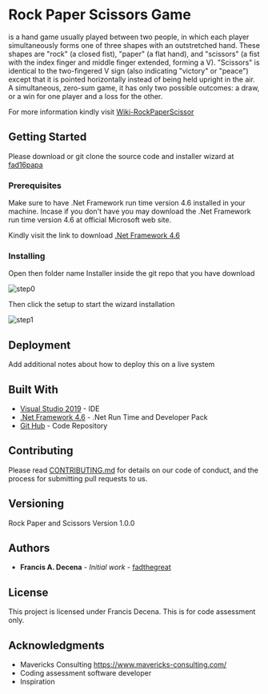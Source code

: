 # Rock Paper Scissors Game

is a hand game usually played between two people, in which each player simultaneously forms one of three shapes with an outstretched hand. These shapes are "rock" (a closed fist), "paper" (a flat hand), and "scissors" (a fist with the index finger and middle finger extended, forming a V). "Scissors" is identical to the two-fingered V sign (also indicating "victory" or "peace") except that it is pointed horizontally instead of being held upright in the air. A simultaneous, zero-sum game, it has only two possible outcomes: a draw, or a win for one player and a loss for the other.

For more information kindly visit [Wiki-RockPaperScissor](https://en.wikipedia.org/wiki/Rock_paper_scissors)

## Getting Started

Please download or git clone the source code and installer wizard at [fad16papa](https://github.com/fad16papa/RockPaperScissors)

### Prerequisites

Make sure to have .Net Framework run time version 4.6 installed in your machine. 
Incase if you don't have you may download the .Net Framework run time version 4.6 at official Microsoft web site. 

Kindly visit the link to download [.Net Framework 4.6](https://dotnet.microsoft.com/download/dotnet-framework/net46)

### Installing

Open then folder name Installer inside the git repo that you have download


![step0](https://user-images.githubusercontent.com/13810195/87892588-0fe47600-ca70-11ea-89f1-54d0356ed86d.PNG)


Then click the setup to start the wizard installation 


![step1](https://user-images.githubusercontent.com/13810195/87892505-d3b11580-ca6f-11ea-9345-f855fc5b2d9b.PNG)


## Deployment

Add additional notes about how to deploy this on a live system

## Built With

* [Visual Studio 2019](https://visualstudio.microsoft.com/vs/) - IDE 
* [.Net Framework 4.6](https://dotnet.microsoft.com/download/dotnet-framework/net46) - .Net Run Time and Developer Pack
* [Git Hub](https://github.com/fad16papa/RockPaperScissors) - Code Repository

## Contributing

Please read [CONTRIBUTING.md](https://github.com/fad16papa/RockPaperScissors/blob/Francis/CONTRIBUTING.md) for details on our code of conduct, and the process for submitting pull requests to us.

## Versioning

Rock Paper and Scissors Version 1.0.0

## Authors

* **Francis A. Decena** - *Initial work* - [fadthegreat](https://github.com/fad16papa)

## License

This project is licensed under Francis Decena. This is for code assessment only.

## Acknowledgments

* Mavericks Consulting https://www.mavericks-consulting.com/
* Coding assessment software developer
* Inspiration
